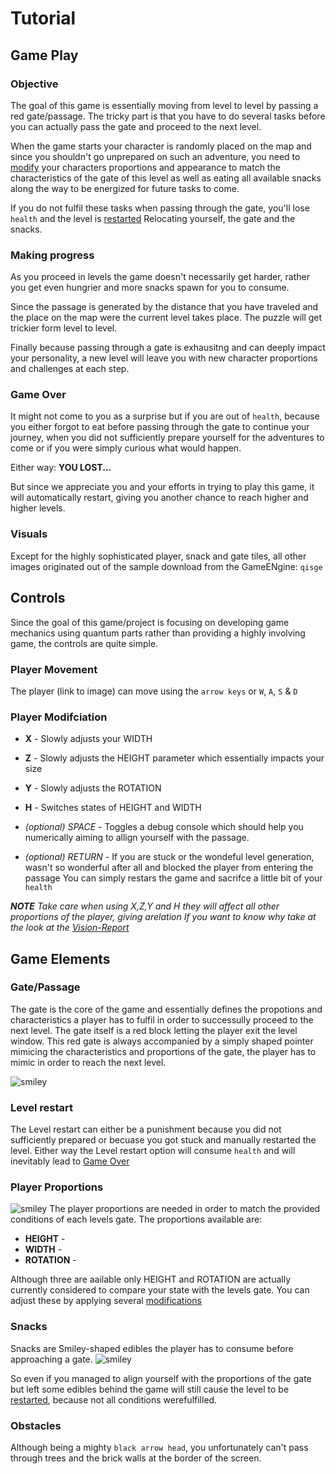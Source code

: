 # Tutorial

## Game Play

### Objective

The goal of this game is essentially moving from level to level by passing a red gate/passage.
The tricky part is that you have to do several tasks before you can actually pass the gate and proceed to the next level.

When the game starts your character is randomly placed on the map and since you shouldn't go unprepared on such an adventure, you need to [modify](#player-modification) your characters proportions and appearance to match the characteristics of the gate of this level
as well as eating all available snacks along the way to be energized for future tasks to come.

If you do not fulfil these tasks when passing through the gate, you'll lose `health` and the level is [restarted](#level-restart)
Relocating yourself, the gate and the snacks.



### Making progress

As you proceed in levels the game doesn't necessarily get harder, rather you get even hungrier and more snacks spawn for you to consume.

Since the passage is generated by the distance that you have traveled and the place on the map were the current level takes place.
The puzzle will get trickier form level to level.

Finally because passing through a gate is exhausitng and can deeply impact your personality,
a new level will leave you with new character proportions and challenges at each step.



### Game Over
It might not come to you as a surprise but if you are out of `health`, because you either forgot to eat before passing through the gate to continue your journey, 
when you did not sufficiently prepare yourself for the adventures to come or if you were simply curious what would happen. 
 
Either way: **YOU LOST...** 

But since we appreciate you and your efforts in trying to play this game, it will automatically restart, giving you another chance to reach higher and higher levels. 


### Visuals
Except for the highly sophisticated player, snack and gate tiles, all other images originated out of the sample download from the GameENgine: `qisge` 

## Controls

Since the goal of this game/project is focusing on developing game mechanics using quantum parts 
rather than providing a highly involving game, the controls are quite simple.
 
### Player Movement
The player (link to image) can move using the `arrow keys` or `W`, `A`, `S` & `D`

### Player Modifciation

* **X** - Slowly adjusts your WIDTH 
* **Z** - Slowly adjusts the HEIGHT parameter which essentially impacts your size 
* **Y** - Slowly adjusts the ROTATION
* **H** - Switches states of HEIGHT and WIDTH  

* *(optional) SPACE* -  Toggles a debug console which should help you numerically aiming to allign yourself with the passage.
* *(optional) RETURN* - If you are stuck or the wondeful level generation, wasn't so wonderful after all and blocked the player from entering the passage
You can simply restars the game and sacrifce a little bit of your `health`

***NOTE** Take care when using  X,Z,Y and H they will affect all other proportions of the player, giving arelation  If you want to know why take at the look at the [Vision-Report]()*


## Game Elements

### Gate/Passage
The gate is the core of the game and essentially defines the propotions and characteristics a player has to fulfil in order to successully proceed to the next level.
The gate itself is a red block letting the player exit the level window. This red gate is always accompanied by a simply shaped pointer mimicing the characteristics and proportions of the gate, the player has to mimic in order to reach the next level. 

![smiley](Assets/StreamingAssets/Exchange/Data/img/passage_pointer.png) 

### Level restart
The Level restart can either be a punishment because you did not sufficiently prepared or becuase you got stuck and manually restarted the level.
Either way the Level restart option will consume `health` and will inevitably lead to [Game Over](#game-over) 


### Player Proportions
![smiley](Assets/StreamingAssets/Exchange/Data/img/player.png) 
The player proportions are needed in order to match the provided conditions of each levels gate.
The proportions available are:

* **HEIGHT** -
* **WIDTH** -
* **ROTATION** - 

Although three are aailable only HEIGHT and ROTATION are actually currently considered to compare your state with the levels gate.
You can adjust these by applying several [modifications](#player-modifications)

### Snacks
Snacks are Smiley-shaped edibles the player has to consume before approaching a gate.
![smiley](Assets/StreamingAssets/Exchange/Data/img/smiley.png) 


So even if you managed to align yourself with the proportions of the gate but left some edibles behind 
the game will still cause the level to be [restarted](#level-restart), because not all conditions werefulfilled.

### Obstacles 
Although being a mighty `black arrow head`, you unfortunately can't pass through trees and the brick walls at the border of the screen.


